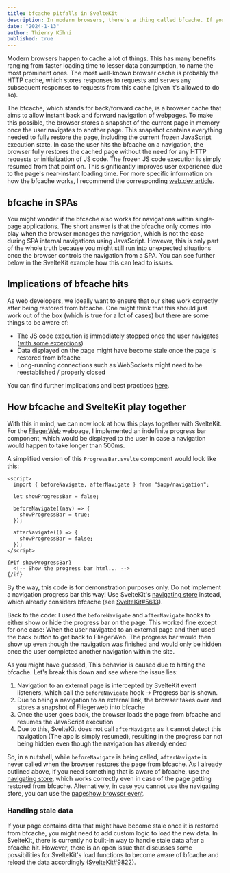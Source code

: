 ```yaml
---
title: bfcache pitfalls in SvelteKit
description: In modern browsers, there's a thing called bfcache. If you never heard of it (like me a couple of weeks ago), this article might be worth a look.
date: "2024-1-13"
author: Thierry Kühni
published: true
---
```


Modern browsers happen to cache a lot of things. This has many benefits ranging from faster loading time to lesser data consumption, to name the most prominent ones. The most well-known browser cache is probably the HTTP cache, which stores responses to requests and serves any subsequent responses to requests from this cache (given it's allowed to do so).

The bfcache, which stands for back/forward cache, is a browser cache that aims to allow instant back and forward navigation of webpages. To make this possible, the browser stores a snapshot of the current page in memory once the user navigates to another page. This snapshot contains everything needed to fully restore the page, including the current frozen JavaScript execution state. In case the user hits the bfcache on a navigation, the browser fully restores the cached page without the need for any HTTP requests or initialization of JS code. The frozen JS code execution is simply resumed from that point on. This significantly improves user experience due to the page's near-instant loading time. For more specific information on how the bfcache works, I recommend the corresponding [web.dev article](https://web.dev/articles/bfcache).

## bfcache in SPAs

You might wonder if the bfcache also works for navigations within single-page applications. The short answer is that the bfcache only comes into play when the browser manages the navigation, which is not the case during SPA internal navigations using JavaScript. However, this is only part of the whole truth because you might still run into unexpected situations once the browser controls the navigation from a SPA. You can see further below in the SvelteKit example how this can lead to issues.

## Implications of bfcache hits

As web developers, we ideally want to ensure that our sites work correctly after being restored from bfcache. One might think that this should just work out of the box (which is true for a lot of cases) but there are some things to be aware of:

- The JS code execution is immediately stopped once the user navigates ([with some exceptions](https://web.dev/articles/bfcache#how_the_cache_works))
- Data displayed on the page might have become stale once the page is restored from bfcache
- Long-running connections such as WebSockets might need to be reestablished / properly closed

You can find further implications and best practices [here](https://web.dev/articles/bfcache#optimize_your_pages_for_bfcache).

## How bfcache and SvelteKit play together

With this in mind, we can now look at how this plays together with SvelteKit. For the [FliegerWeb](https://fliegerweb.com/de/home) webpage, I implemented an indefinite progress bar component, which would be displayed to the user in case a navigation would happen to take longer than 500ms.

A simplified version of this `ProgressBar.svelte` component would look like this:

```svelte
<script>
  import { beforeNavigate, afterNavigate } from "$app/navigation";

  let showProgressBar = false;

  beforeNavigate((nav) => {
    showProgressBar = true;
  });

  afterNavigate(() => {
    showProgressBar = false;
  });
</script>

{#if showProgressBar}
  <!-- Show the progress bar html... -->
{/if}
```

By the way, this code is for demonstration purposes only. Do not implement a navigation progress bar this way! Use SvelteKit's [navigating store](https://learn.svelte.dev/tutorial/navigating-store) instead, which already considers bfcache (see [SvelteKit#5613](https://github.com/sveltejs/kit/pull/5613)).

Back to the code: I used the `beforeNavigate` and `afterNavigate` hooks to either show or hide the progress bar on the page. This worked fine except for one case: When the user navigated to an external page and then used the back button to get back to FliegerWeb. The progress bar would then show up even though the navigation was finished and would only be hidden once the user completed another navigation within the site.

As you might have guessed, This behavior is caused due to hitting the bfcache. Let's break this down and see where the issue lies:

1. Navigation to an external page is intercepted by SvelteKit event listeners, which call the `beforeNavigate` hook -> Progress bar is shown.
2. Due to being a navigation to an external link, the browser takes over and stores a snapshot of Fliegerweb into bfcache
3. Once the user goes back, the browser loads the page from bfcache and resumes the JavaScript execution
4. Due to this, SvelteKit does not call `afterNavigate` as it cannot detect this navigation (The app is simply resumed), resulting in the progress bar not being hidden even though the navigation has already ended

So, in a nutshell, while `beforeNavigate` is being called, `afterNavigate` is never called when the browser restores the page from bfcache. As I already outlined above, if you need something that is aware of bfcache, use the [navigating store](https://learn.svelte.dev/tutorial/navigating-store), which works correctly even in case of the page getting restored from bfcache. Alternatively, in case you cannot use the navigating store, you can use the [pageshow browser event](https://web.dev/articles/bfcache#observe_when_a_page_is_restored_from_bfcache).

### Handling stale data

If your page contains data that might have become stale once it is restored from bfcache, you might need to add custom logic to load the new data. In SvelteKit, there is currently no built-in way to handle stale data after a bfcache hit. However, there is an open issue that discusses some possibilities for SvelteKit's load functions to become aware of bfcache and reload the data accordingly ([SvelteKit#9822](https://github.com/sveltejs/kit/issues/9822)).

